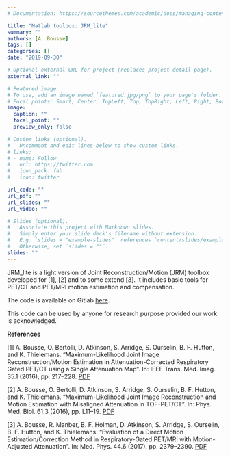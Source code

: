 ```yaml
---
# Documentation: https://sourcethemes.com/academic/docs/managing-content/

title: "Matlab toolbox: JRM_lite"
summary: ""
authors: [A. Bousse]
tags: []
categories: []
date: "2019-09-30"

# Optional external URL for project (replaces project detail page).
external_link: ""

# Featured image
# To use, add an image named `featured.jpg/png` to your page's folder.
# Focal points: Smart, Center, TopLeft, Top, TopRight, Left, Right, BottomLeft, Bottom, BottomRight.
image:
  caption: ""
  focal_point: ""
  preview_only: false

# Custom links (optional).
#   Uncomment and edit lines below to show custom links.
# links:
# - name: Follow
#   url: https://twitter.com
#   icon_pack: fab
#   icon: twitter

url_code: ""
url_pdf: ""
url_slides: ""
url_video: ""

# Slides (optional).
#   Associate this project with Markdown slides.
#   Simply enter your slide deck's filename without extension.
#   E.g. `slides = "example-slides"` references `content/slides/example-slides.md`.
#   Otherwise, set `slides = ""`.
slides: ""
---
```

JRM_lite is a light version of Joint Reconstruction/Motion (JRM) toolbox developed for [1], [2]
and to some extend [3]. It includes basic tools for PET/CT and PET/MRI motion estimation and compensation.

The code is available on Gitlab [here](https://gitlab.com/abousse/jrm_lite).

This code can be used by anyone for research purpose provided our work is acknowledged.

**References**

[1] A. Bousse, O. Bertolli, D. Atkinson, S. Arridge, S. Ourselin, B. F. Hutton, and K. Thielemans. “Maximum-Likelihood Joint Image Reconstruction/Motion Estimation in Attenuation-Corrected Respiratory Gated PET/CT using a Single Attenuation Map”. In: IEEE Trans. Med. Imag. 35.1 (2016), pp. 217–228.
[PDF](https://doi.org/10.1109/TMI.2015.2464156)
  
[2] A. Bousse, O. Bertolli, D. Atkinson, S. Arridge, S. Ourselin, B. F. Hutton, and K. Thielemans.
“Maximum-Likelihood Joint Image Reconstruction and Motion Estimation with Misaligned Attenuation in TOF-PET/CT”. In: Phys. Med. Biol. 61.3 (2016), pp. L11–19.
[PDF](https://doi.org/10.1088/0031-9155/61/3/L11)

[3] A. Bousse, R. Manber, B. F. Holman, D. Atkinson, S. Arridge, S. Ourselin, B. F. Hutton, and K.
Thielemans. “Evaluation of a Direct Motion Estimation/Correction Method in Respiratory-Gated PET/MRI with Motion-Adjusted Attenuation”. In: Med. Phys. 44.6 (2017), pp. 2379–2390.
[PDF](https://doi.org/10.1002/mp.12253)